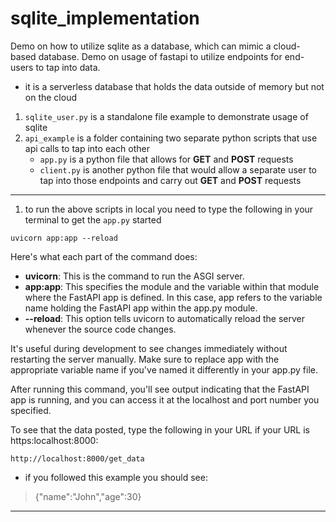 # sqlite_implementation
Demo on how to utilize sqlite as a database, which can mimic a cloud-based database.
Demo on usage of fastapi to utilize endpoints for end-users to tap into data.

- it is a serverless database that holds the data outside of memory but not on the cloud
1. `sqlite_user.py` is a standalone file example to demonstrate usage of sqlite
2. `api_example` is a folder containing two separate python scripts that use api calls to tap into each other
     - `app.py` is a python file that allows for **GET** and **POST** requests
     - `client.py` is another python file that would allow a separate user to tap into those endpoints and carry out **GET** and **POST** requests
---
1. to run the above scripts in local you need to type the following in your terminal to get the `app.py` started

```
uvicorn app:app --reload
```

Here's what each part of the command does:

- **uvicorn**: This is the command to run the ASGI server.
- **app:app**: This specifies the module and the variable within that module where the FastAPI app is defined. In this case, app refers to the variable name holding the FastAPI app within the app.py module.
- **--reload**: This option tells uvicorn to automatically reload the server whenever the source code changes. 

It's useful during development to see changes immediately without restarting the server manually.
Make sure to replace app with the appropriate variable name if you've named it differently in your app.py file.

After running this command, you'll see output indicating that the FastAPI app is running, and you can access it at the localhost and port number you specified.

To see that the data posted, type the following in your URL if your URL is https:localhost:8000:
```
http://localhost:8000/get_data
```
- if you followed this example you should see:
> {"name":"John","age":30}
---

